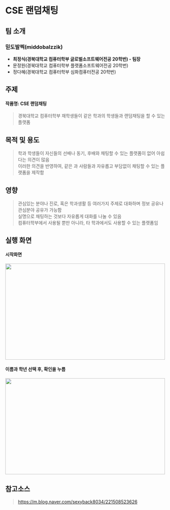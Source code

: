 # CSE 랜덤채팅
## 팀 소개
### 믿도발찍(middobalzzik)
- **최정식(경북대학교 컴퓨터학부 글로벌소프트웨어전공 20학번) - 팀장**    
- 문정원(경북대학교 컴퓨터학부 플랫폼소프트웨어전공 20학번)   
- 정다혜(경북대학교 컴퓨터학부 심화컴퓨터전공 20학번)
## 주제
#### 작품명: CSE 랜덤채팅
> 경북대학교 컴퓨터학부 재학생들이 같은 학과의 학생들과 랜덤채팅을 할 수 있는 플랫폼
## 목적 및 용도
> 학과 학생들이 자신들의 선배나 동기, 후배와 채팅할 수 있는 플랫폼이 없어 아쉽다는 의견이 많음    
> 이러한 의견을 반영하여, 같은 과 사람들과 자유롭고 부담없이 채팅할 수 있는 플랫폼을 제작함    
## 영향
> 관심있는 분야나 진로, 혹은 학과생활 등 여러가지 주제로 대화하며 정보 공유나 관심분야 공유가 가능함  
> 실명으로 채팅하는 것보다 자유롭게 대화를 나눌 수 있음    
> 컴퓨터학부에서 사용될 뿐만 아니라, 타 학과에서도 사용할 수 있는 플랫폼임
## 실행 화면
#### 시작화면
<img src="https://user-images.githubusercontent.com/72001106/126690280-3ea81176-4670-482e-851c-02691b7155ce.png" width="500px" height="300px"></img><br/>    
#### 이름과 학년 선택 후, 확인을 누름
<img src="https://user-images.githubusercontent.com/72001106/126690418-c8c2b1e1-2173-41ac-905c-19de1b481ad1.png" width="500px" height="300px"></img><br/>



## 참고소스
>https://m.blog.naver.com/sexyback8034/221508523626
